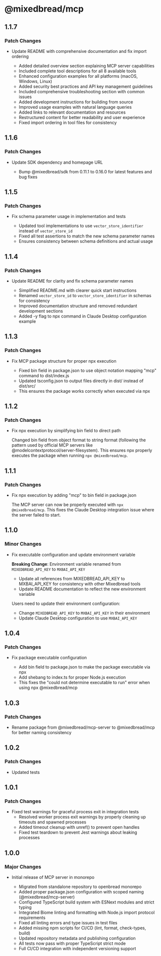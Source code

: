 # @mixedbread/mcp

## 1.1.7

### Patch Changes

- Update README with comprehensive documentation and fix import ordering

  - Added detailed overview section explaining MCP server capabilities
  - Included complete tool descriptions for all 8 available tools
  - Enhanced configuration examples for all platforms (macOS, Windows, Linux)
  - Added security best practices and API key management guidelines
  - Included comprehensive troubleshooting section with common issues
  - Added development instructions for building from source
  - Improved usage examples with natural language queries
  - Added links to relevant documentation and resources
  - Restructured content for better readability and user experience
  - Fixed import ordering in tool files for consistency

## 1.1.6

### Patch Changes

- Update SDK dependency and homepage URL

  - Bump @mixedbread/sdk from 0.11.1 to 0.16.0 for latest features and bug fixes

## 1.1.5

### Patch Changes

- Fix schema parameter usage in implementation and tests

  - Updated tool implementations to use `vector_store_identifier` instead of `vector_store_id`
  - Fixed all test assertions to match the new schema parameter names
  - Ensures consistency between schema definitions and actual usage

## 1.1.4

### Patch Changes

- Update README for clarity and fix schema parameter names

  - Simplified README.md with clearer quick start instructions
  - Renamed `vector_store_id` to `vector_store_identifier` in schemas for consistency
  - Improved documentation structure and removed redundant development sections
  - Added -y flag to npx command in Claude Desktop configuration example

## 1.1.3

### Patch Changes

- Fix MCP package structure for proper npx execution

  - Fixed bin field in package.json to use object notation mapping "mcp" command to dist/index.js
  - Updated tsconfig.json to output files directly in dist/ instead of dist/src/
  - This ensures the package works correctly when executed via npx

## 1.1.2

### Patch Changes

- Fix npx execution by simplifying bin field to direct path

  Changed bin field from object format to string format (following the pattern used by official MCP servers like @modelcontextprotocol/server-filesystem). This ensures npx properly executes the package when running `npx @mixedbread/mcp`.

## 1.1.1

### Patch Changes

- Fix npx execution by adding "mcp" to bin field in package.json

  The MCP server can now be properly executed with `npx @mixedbread/mcp`. This fixes the Claude Desktop integration issue where the server failed to start.

## 1.1.0

### Minor Changes

- Fix executable configuration and update environment variable

  **Breaking Change**: Environment variable renamed from `MIXEDBREAD_API_KEY` to `MXBAI_API_KEY`

  - Update all references from MIXEDBREAD_API_KEY to MXBAI_API_KEY for consistency with other Mixedbread tools
  - Update README documentation to reflect the new environment variable

  Users need to update their environment configuration:

  - Change `MIXEDBREAD_API_KEY` to `MXBAI_API_KEY` in their environment
  - Update Claude Desktop configuration to use `MXBAI_API_KEY`

## 1.0.4

### Patch Changes

- Fix package executable configuration

  - Add bin field to package.json to make the package executable via npx
  - Add shebang to index.ts for proper Node.js execution
  - This fixes the "could not determine executable to run" error when using npx @mixedbread/mcp

## 1.0.3

### Patch Changes

- Rename package from @mixedbread/mcp-server to @mixedbread/mcp for better naming consistency

## 1.0.2

### Patch Changes

- Updated tests

## 1.0.1

### Patch Changes

- Fixed test warnings for graceful process exit in integration tests
  - Resolved worker process exit warnings by properly cleaning up timeouts and spawned processes
  - Added timeout cleanup with unref() to prevent open handles
  - Fixed test teardown to prevent Jest warnings about leaking processes

## 1.0.0

### Major Changes

- Initial release of MCP server in monorepo

  - Migrated from standalone repository to openbread monorepo
  - Added proper package.json configuration with scoped naming (@mixedbread/mcp-server)
  - Configured TypeScript build system with ESNext modules and strict typing
  - Integrated Biome linting and formatting with Node.js import protocol requirements
  - Fixed all linting errors and type issues in test files
  - Added missing npm scripts for CI/CD (lint, format, check-types, build)
  - Updated repository metadata and publishing configuration
  - All tests now pass with proper TypeScript strict mode
  - Full CI/CD integration with independent versioning support
